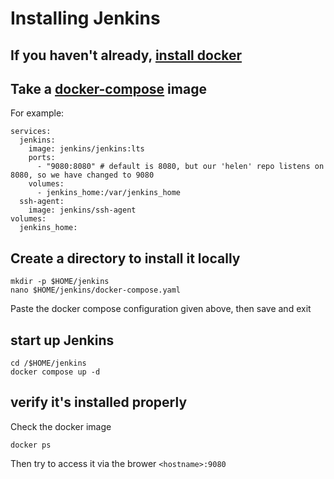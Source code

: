 # Installing Jenkins

## If you haven't already, [install docker](https://github.com/CodeMonkeyCybersecurity/eos/tree/main/legacy/docker)

## Take a [docker-compose](https://github.com/jenkinsci/docker/blob/master/README.md) image
For example: 
```
services:
  jenkins:
    image: jenkins/jenkins:lts
    ports:
      - "9080:8080" # default is 8080, but our 'helen' repo listens on 8080, so we have changed to 9080
    volumes:
      - jenkins_home:/var/jenkins_home
  ssh-agent:
    image: jenkins/ssh-agent
volumes:
  jenkins_home:
```

## Create a directory to install it locally 
```
mkdir -p $HOME/jenkins
nano $HOME/jenkins/docker-compose.yaml
```

Paste the docker compose configuration given above, then save and exit

## start up Jenkins 
```
cd /$HOME/jenkins
docker compose up -d
```

## verify it's installed properly
Check the docker image
```
docker ps
```

Then try to access it via the brower 
``` <hostname>:9080 ```
